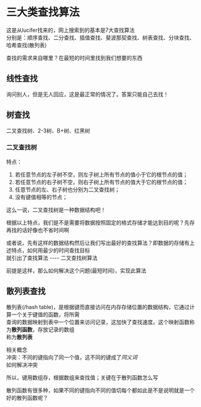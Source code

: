 # 三大类查找算法
这是从lucifer找来的，网上搜索到的基本是7大查找算法  
分别是：顺序查找、二分查找、插值查找、斐波那契查找、树表查找、分块查找、哈希查找(散列表)  

查找的需求来自哪里？在最短的时间里找到我们想要的东西  


## 线性查找
询问别人，但是无人回应，这是最正常的情况了。答案只能自己去找！

## 树查找
二叉查找树、2-3树、B+树、红黑树  

### 二叉查找树
特点：
1. 若任意节点的左子树不空，则左子树上所有节点的值小于它的根节点的值；
2. 若任意节点的右子树不空，则右子树上所有节点的值大于它的根节点的值；
3. 任意节点的左、右子树也分别为二叉查找树；
4. 没有键值相等的节点；

这么一说，二叉查找树是一种数据结构吧！

根据以上特点，我们是不是需要将数据按照固定的格式存储才能达到目的呢？先存再找的话好像也不省时间啊  

或者说，先有这样的数据结构然后让我们写出最好的查找算法？即数据的存储有上述特点，如何用最少的时间查找目标  
就引出了查找算法 ---- 二叉查找树算法  

前提是这样，那么如何解决这个问题(最短时间)，实现此算法  


## 散列表查找
散列表(/hash table)，是根据键而直接访问在内存存储位置的数据结构，它通过计算一个关于键值的函数，将所需  
查询的数据映射到表中一个位置来访问记录，这加快了查找速度。这个映射函数称为**散列函数**，存放记录的数组  
称为**散列表**  

相关概念  
冲突：不同的键指向了同一个值，这不同的键成了*同义词*  
如何解决冲突

所以，键用数组存，根据数组来查找值；关键在于散列函数怎么写  

散列函数有很多种，如果不同的键指向不同的值切每个都如此是不是说明就是一个好的散列函数呢？  
